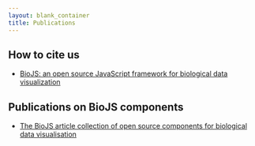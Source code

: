 ```yaml
---
layout: blank_container
title: Publications
---
```



How to cite us
--------------

* [BioJS: an open source JavaScript framework for biological data visualization][BioJS-Bioinformatics]


Publications on BioJS components
--------------------------------

* [The BioJS article collection of open source components for biological data visualisation][f1000-collection]

[f1000-collection]: http://f1000research.com/article-collections/BioJS
[BioJS-Bioinformatics]: http://bioinformatics.oxfordjournals.org/content/29/8/1103
